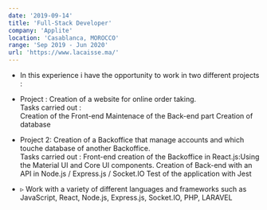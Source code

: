 ```yaml
---
date: '2019-09-14'
title: 'Full-Stack Developer'
company: 'Applite'
location: 'Casablanca, MOROCCO'
range: 'Sep 2019 - Jun 2020'
url: 'https://www.lacaisse.ma/'
---
```


<!-- - Write modern, performant, maintainable code for a diverse array of client and internal projects
- Work with a variety of different languages, platforms, frameworks, and content management systems such as JavaScript, TypeScript, Gatsby, React, Craft, Wordpress, Prismic, and Netlify
- Communicate with multi-disciplinary teams of engineers, designers, producers, and clients on a daily basis -->

- In this experience i have the opportunity to work in two different projects :
- Project : Creation of a website for online order taking. <br />
  Tasks carried out :  
  Creation of the Front-end
  Maintenace of the Back-end part
  Creation of database
- Project 2: Creation of a Backoffice that manage accounts and which touche database of another Backoffice. <br />
  Tasks carried out :
  Front-end creation of the Backoffice in React.js:Using the Material UI and Core UI components.
  Creation of Back-end with an API in Node.js / Express.js / Socket.IO
  Test of the application with Jest

- ▹ Work with a variety of different languages and frameworks such as JavaScript, React, Node.js, Express.js, Socket.IO, PHP, LARAVEL
